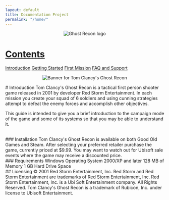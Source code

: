 ```yaml
---
layout: default
title: Documentation Project
permalink: "/home/"
---
```

<link href="../style.css" rel="stylesheet">
<div id="sideBar" class="sidenav">
	<p align="center">
		<img src="../images/ghostreconlogo.png" alt="Ghost Recon logo">
	</p>
	<h1><u>Contents</u></h1>
	<a href="../home" class="cur">Introduction</a>
	<a href="../getting_started">Getting Started</a>
	<a href="../mission">First Mission</a>
	<a href="../faq">FAQ and Support</a>
</div>
<p align="center">
	<img src="../images/tomclancyboxart.jpg" alt="Banner for Tom Clancy's Ghost Recon" />
</p>
# Introduction
Tom Clancy's Ghost Recon is a tactical first person shooter game released in 2001 by developer 
Red Storm Entertainment. In each mission you create your squad of 6 soldiers and using cunning 
strategies attempt to defeat the enemy forces and accomplish other objectives.  

This guide is intended to give you a brief introduction to the campaign mode of the game and 
some of its systems so that you may be able to understand it.

<br>
### Installation
Tom Clancy's Ghost Recon is available on both Good Old Games and Steam.  
After selecting your preferred retailer purchase the game, currently priced at $9.99. You may want to
watch out for Ubisoft sale events where the game may receive a discounted price.

<br>
### Requirements
Windows Operating System 2000/XP and later
128 MB of Memory  
1 GB Hard Drive Space  

<br>
## Licensing
© 2001 Red Storm Entertainment, Inc. Red Storm and Red Storm Entertainment are trademarks of Red Storm Entertainment, Inc. Red Storm Entertainment, Inc. 
is a Ubi Soft Entertainment company. All Rights Reserved. Tom Clancy's Ghost Recon is a trademark of Rubicon, Inc. under license to Ubisoft Entertainment.